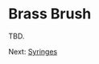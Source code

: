 # Brass Brush
TBD.

Next: [Syringes](https://github.com/500Foods/WelcomeToTroodon/blob/main/docs/level_1/syringes.md)
